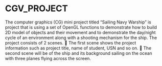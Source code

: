 # CGV_PROJECT

The computer graphics (CG) mini project titled “Sailing Navy Warship” is project that is 
using a set of OpenGL functions to demonstrate how to build 2D model of objects and their 
movement and to demonstrate the day/night cycle of an environment along with a shooting 
mechanism for the ship. 
The project consists of 2 scenes. 
 The first scene shows the project information such as project title, name of student, 
USN and so on. 
 The second scene will be of the ship and its background sailing on the ocean with 
three planes flying across the screen.

